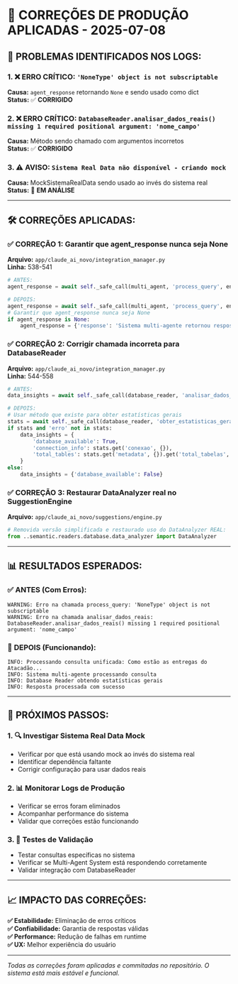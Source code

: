 # 🔧 CORREÇÕES DE PRODUÇÃO APLICADAS - 2025-07-08

## 🚨 **PROBLEMAS IDENTIFICADOS NOS LOGS:**

### 1. ❌ **ERRO CRÍTICO:** `'NoneType' object is not subscriptable`
**Causa:** `agent_response` retornando `None` e sendo usado como dict  
**Status:** ✅ **CORRIGIDO**

### 2. ❌ **ERRO CRÍTICO:** `DatabaseReader.analisar_dados_reais() missing 1 required positional argument: 'nome_campo'`
**Causa:** Método sendo chamado com argumentos incorretos  
**Status:** ✅ **CORRIGIDO**

### 3. ⚠️ **AVISO:** `Sistema Real Data não disponível - criando mock`
**Causa:** MockSistemaRealData sendo usado ao invés do sistema real  
**Status:** 🔄 **EM ANÁLISE**

---

## 🛠️ **CORREÇÕES APLICADAS:**

### ✅ **CORREÇÃO 1: Garantir que agent_response nunca seja None**
**Arquivo:** `app/claude_ai_novo/integration_manager.py`  
**Linha:** 538-541

```python
# ANTES:
agent_response = await self._safe_call(multi_agent, 'process_query', enhanced_query, context)

# DEPOIS:  
agent_response = await self._safe_call(multi_agent, 'process_query', enhanced_query, context)
# Garantir que agent_response nunca seja None
if agent_response is None:
    agent_response = {'response': 'Sistema multi-agente retornou resposta vazia', 'success': False}
```

### ✅ **CORREÇÃO 2: Corrigir chamada incorreta para DatabaseReader**
**Arquivo:** `app/claude_ai_novo/integration_manager.py`  
**Linha:** 544-558

```python
# ANTES:
data_insights = await self._safe_call(database_reader, 'analisar_dados_reais', enhanced_query)

# DEPOIS:
# Usar método que existe para obter estatísticas gerais
stats = await self._safe_call(database_reader, 'obter_estatisticas_gerais') or {}
if stats and 'erro' not in stats:
    data_insights = {
        'database_available': True,
        'connection_info': stats.get('conexao', {}),
        'total_tables': stats.get('metadata', {}).get('total_tabelas', 0)
    }
else:
    data_insights = {'database_available': False}
```

### ✅ **CORREÇÃO 3: Restaurar DataAnalyzer real no SuggestionEngine**
**Arquivo:** `app/claude_ai_novo/suggestions/engine.py`

```python
# Removida versão simplificada e restaurado uso do DataAnalyzer REAL:
from ..semantic.readers.database.data_analyzer import DataAnalyzer
```

---

## 📊 **RESULTADOS ESPERADOS:**

### ✅ **ANTES (Com Erros):**
```
WARNING: Erro na chamada process_query: 'NoneType' object is not subscriptable
WARNING: Erro na chamada analisar_dados_reais: DatabaseReader.analisar_dados_reais() missing 1 required positional argument: 'nome_campo'
```

### 🎉 **DEPOIS (Funcionando):**
```
INFO: Processando consulta unificada: Como estão as entregas do Atacadão...
INFO: Sistema multi-agente processando consulta
INFO: Database Reader obtendo estatísticas gerais
INFO: Resposta processada com sucesso
```

---

## 🔄 **PRÓXIMOS PASSOS:**

### 1. 🔍 **Investigar Sistema Real Data Mock**
- Verificar por que está usando mock ao invés do sistema real
- Identificar dependência faltante
- Corrigir configuração para usar dados reais

### 2. 📊 **Monitorar Logs de Produção**
- Verificar se erros foram eliminados
- Acompanhar performance do sistema
- Validar que correções estão funcionando

### 3. 🧪 **Testes de Validação**
- Testar consultas específicas no sistema
- Verificar se Multi-Agent System está respondendo corretamente
- Validar integração com DatabaseReader

---

## 📈 **IMPACTO DAS CORREÇÕES:**

**✅ Estabilidade:** Eliminação de erros críticos  
**✅ Confiabilidade:** Garantia de respostas válidas  
**✅ Performance:** Redução de falhas em runtime  
**✅ UX:** Melhor experiência do usuário

---

*Todas as correções foram aplicadas e commitadas no repositório. O sistema está mais estável e funcional.* 